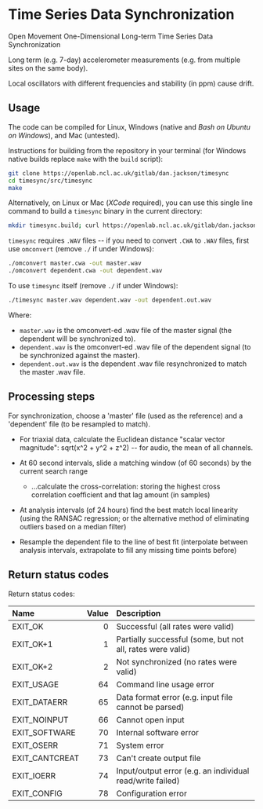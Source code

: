 # Time Series Data Synchronization

Open Movement One-Dimensional Long-term Time Series Data Synchronization

Long term (e.g. 7-day) accelerometer measurements (e.g. from multiple sites on the same body).

Local oscillators with different frequencies and stability (in ppm) cause drift.


## Usage

The code can be compiled for Linux, Windows (native and *Bash on Ubuntu on Windows*), and Mac (untested).  

Instructions for building from the repository in your terminal (for Windows native builds replace `make` with the `build` script):

```bash
git clone https://openlab.ncl.ac.uk/gitlab/dan.jackson/timesync
cd timesync/src/timesync
make
```

Alternatively, on Linux or Mac (*XCode* required), you can use this single line command to build a `timesync` binary in the current directory:

```bash
mkdir timesync.build; curl https://openlab.ncl.ac.uk/gitlab/dan.jackson/timesync/repository/master/archive.zip -o timesync.build/archive.zip; unzip timesync.build/archive.zip -d timesync.build; make -C timesync.build/timesync-*/src/timesync && cp timesync.build/timesync-*/src/timesync/timesync .
```

`timesync` requires `.WAV` files -- if you need to convert `.CWA` to `.WAV` files, first use `omconvert` (remove `./` if under Windows):

```bash
./omconvert master.cwa -out master.wav
./omconvert dependent.cwa -out dependent.wav
```

To use `timesync` itself (remove `./` if under Windows):

```bash
./timesync master.wav dependent.wav -out dependent.out.wav
```

Where:
* `master.wav` is the omconvert-ed .wav file of the master signal (the dependent will be synchronized to).
* `dependent.wav` is the omconvert-ed .wav file of the dependent signal (to be synchronized against the master).
* `dependent.out.wav` is the dependent .wav file resynchronized to match the master .wav file.


## Processing steps

For synchronization, choose a 'master' file (used as the reference) and a 'dependent' file (to be resampled to match).

* For triaxial data, calculate the Euclidean distance "scalar vector magnitude": sqrt(x^2 + y^2 + z^2) -- for audio, the mean of all channels.

* At 60 second intervals, slide a matching window (of 60 seconds) by the current search range

  * ...calculate the cross-correlation: storing the highest cross correlation coefficient and that lag amount (in samples)

* At analysis intervals (of 24 hours) find the best match local linearity (using the RANSAC regression; or the alternative method of eliminating outliers based on a median filter)

* Resample the dependent file to the line of best fit (interpolate between analysis intervals, extrapolate to fill any missing time points before)


## Return status codes

Return status codes:

| Name            | Value | Description                                                |
|:----------------|------:|:-----------------------------------------------------------|
| EXIT_OK         |     0 | Successful (all rates were valid)                          |
| EXIT_OK+1       |     1 | Partially successful (some, but not all, rates were valid) |
| EXIT_OK+2       |     2 | Not synchronized (no rates were valid)                     |
| EXIT_USAGE      |    64 | Command line usage error                                   |
| EXIT_DATAERR    |    65 | Data format error (e.g. input file cannot be parsed)       |
| EXIT_NOINPUT    |    66 | Cannot open input                                          |
| EXIT_SOFTWARE   |    70 | Internal software error                                    |
| EXIT_OSERR      |    71 | System error                                               |
| EXIT_CANTCREAT  |    73 | Can't create output file                                   |
| EXIT_IOERR      |    74 | Input/output error (e.g. an individual read/write failed)  |
| EXIT_CONFIG     |    78 | Configuration error                                        |


<!--
The minute-by-minute maximum correlation between the input files is calculated, with the lag: the time difference for that maximum correlation.  

For every 24-hour interval, a RANSAC regression is applied to find the best linear fit for clock offset and drift, but this is only valid when the conditions are met: at least 2% (analysisMinimumPointsProportion) of epochs must be considered then, based on the linear fit, at least 10% (analysisMinimumRangeProportion) of the points must be within range, where the range is defined as within 100ms (analysisMaxTime) of the line of best fit.

A return status of "2" means that none of these analyses produced a result that satisfied these conditions.  In other words, based on these parameters, it could not correct for clock offset or drift.
-->
